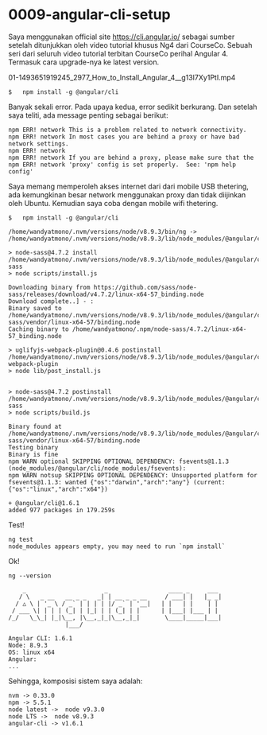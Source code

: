 # 0009-angular-cli-setup

Saya menggunakan official site https://cli.angular.io/ sebagai sumber setelah 
ditunjukkan oleh video tutorial khusus Ng4 dari CourseCo. 
Sebuah seri dari seluruh video tutorial terbitan CourseCo perihal Angular 4. Termasuk cara upgrade-nya ke latest version.

01-1493651919245_2977_How_to_Install_Angular_4__g13I7Xy1PtI.mp4

	$   npm install -g @angular/cli

Banyak sekali error. Pada upaya kedua, error sedikit berkurang. Dan setelah saya teliti, ada message penting sebagai berikut:

	npm ERR! network This is a problem related to network connectivity.
	npm ERR! network In most cases you are behind a proxy or have bad network settings.
	npm ERR! network 
	npm ERR! network If you are behind a proxy, please make sure that the
	npm ERR! network 'proxy' config is set properly.  See: 'npm help config'

Saya memang memperoleh akses internet dari dari mobile USB thetering, ada kemungkinan besar network menggunakan proxy dan tidak diijinkan oleh Ubuntu. Kemudian saya coba dengan mobile wifi thetering.

	$   npm install -g @angular/cli

    /home/wandyatmono/.nvm/versions/node/v8.9.3/bin/ng -> /home/wandyatmono/.nvm/versions/node/v8.9.3/lib/node_modules/@angular/cli/bin/ng

	> node-sass@4.7.2 install /home/wandyatmono/.nvm/versions/node/v8.9.3/lib/node_modules/@angular/cli/node_modules/node-sass
	> node scripts/install.js

	Downloading binary from https://github.com/sass/node-sass/releases/download/v4.7.2/linux-x64-57_binding.node
	Download complete..] - :
	Binary saved to /home/wandyatmono/.nvm/versions/node/v8.9.3/lib/node_modules/@angular/cli/node_modules/node-sass/vendor/linux-x64-57/binding.node
	Caching binary to /home/wandyatmono/.npm/node-sass/4.7.2/linux-x64-57_binding.node

	> uglifyjs-webpack-plugin@0.4.6 postinstall /home/wandyatmono/.nvm/versions/node/v8.9.3/lib/node_modules/@angular/cli/node_modules/webpack/node_modules/uglifyjs-webpack-plugin
	> node lib/post_install.js


	> node-sass@4.7.2 postinstall /home/wandyatmono/.nvm/versions/node/v8.9.3/lib/node_modules/@angular/cli/node_modules/node-sass
	> node scripts/build.js

	Binary found at /home/wandyatmono/.nvm/versions/node/v8.9.3/lib/node_modules/@angular/cli/node_modules/node-sass/vendor/linux-x64-57/binding.node
	Testing binary
	Binary is fine
	npm WARN optional SKIPPING OPTIONAL DEPENDENCY: fsevents@1.1.3 (node_modules/@angular/cli/node_modules/fsevents):
	npm WARN notsup SKIPPING OPTIONAL DEPENDENCY: Unsupported platform for fsevents@1.1.3: wanted {"os":"darwin","arch":"any"} (current: {"os":"linux","arch":"x64"})

	+ @angular/cli@1.6.1
	added 977 packages in 179.259s

Test!

	ng test
	node_modules appears empty, you may need to run `npm install`

Ok!

	ng --version

		_                      _                 ____ _     ___
	   / \   _ __   __ _ _   _| | __ _ _ __     / ___| |   |_ _|
	  / △ \ | '_ \ / _` | | | | |/ _` | '__|   | |   | |    | |
	 / ___ \| | | | (_| | |_| | | (_| | |      | |___| |___ | |
	/_/   \_\_| |_|\__, |\__,_|_|\__,_|_|       \____|_____|___|
				    |___/
		
	Angular CLI: 1.6.1
	Node: 8.9.3
	OS: linux x64
	Angular: 
	...

Sehingga, komposisi sistem saya adalah:

	nvm -> 0.33.0
	npm -> 5.5.1
	node latest ->  node v9.3.0
	node LTS ->  node v8.9.3
	angular-cli -> v1.6.1
